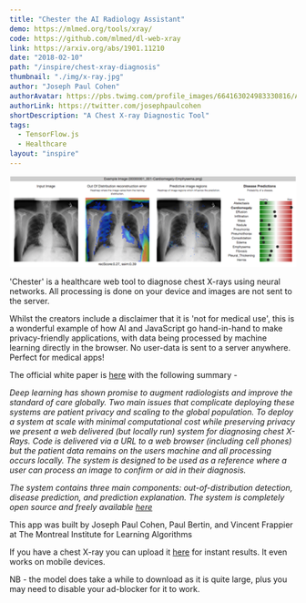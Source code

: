 ```yaml
---
title: "Chester the AI Radiology Assistant"
demo: https://mlmed.org/tools/xray/
code: https://github.com/mlmed/dl-web-xray
link: https://arxiv.org/abs/1901.11210
date: "2018-02-10"
path: "/inspire/chest-xray-diagnosis"
thumbnail: "./img/x-ray.jpg"
author: "Joseph Paul Cohen"
authorAvatar: https://pbs.twimg.com/profile_images/664163024983330816/AX5wMLcm_400x400.jpg
authorLink: https://twitter.com/josephpaulcohen
shortDescription: "A Chest X-ray Diagnostic Tool"
tags:
  - TensorFlow.js
  - Healthcare
layout: "inspire"
---
```


![X-Ray Image2](./img/interface3.jpg)

'Chester' is a healthcare web tool to diagnose chest X-rays using neural networks.
All processing is done on your device and images are not sent to the server.

Whilst the creators include a disclaimer that it is 'not for medical use', this is a
wonderful example of how AI and JavaScript go hand-in-hand to make privacy-friendly applications,
with data being processed by machine learning directly in the browser. No user-data
is sent to a server anywhere. Perfect for medical apps!

The official white paper is [here](https://arxiv.org/abs/1901.11210) with the following summary -

_Deep learning has shown promise to augment radiologists and improve the
standard of care globally. Two main issues that complicate deploying these
systems are patient privacy and scaling to the global population.
To deploy a system at scale with minimal computational cost while preserving
privacy we present a web delivered (but locally run) system for diagnosing chest X-Rays.
Code is delivered via a URL to a web browser (including cell phones) but
the patient data remains on the users machine and all processing occurs locally.
The system is designed to be used as a reference where a user can process
an image to confirm or aid in their diagnosis._

_The system contains three main components: out-of-distribution detection,
disease prediction, and prediction explanation.
The system is completely open source and freely available [here](https://github.com/mlmed/dl-web-xray)_

This app was built by Joseph Paul Cohen, Paul Bertin, and Vincent Frappier
at The Montreal Institute for Learning Algorithms

If you have a chest X-ray you can upload it [here](https://poloclub.github.io/ganlab/)
for instant results. It even works on mobile devices.

NB - the model does take a while to download as it is quite large,
plus you may need to disable your ad-blocker for it to work.